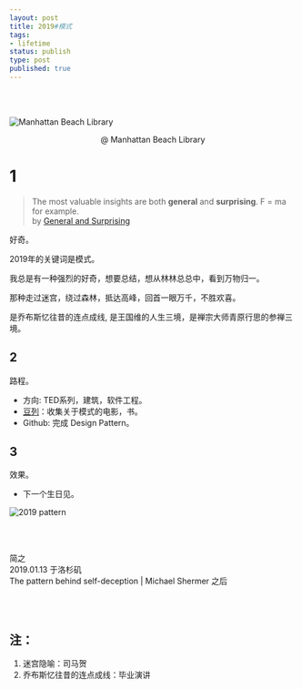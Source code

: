 ```yaml
--- 
layout: post
title: 2019#模式
tags: 
- lifetime
status: publish
type: post
published: true
---
```


<br>
<br>

![Manhattan Beach Library](https://i.imgur.com/0wCmMNx.jpg)
<center> @ Manhattan Beach Library </center>

# 1

> The most valuable insights are both **general** and **surprising**. F = ma for example.  
> by [General and Surprising](http://www.paulgraham.com/sun.html)

好奇。

2019年的关键词是模式。

我总是有一种强烈的好奇，想要总结，想从林林总总中，看到万物归一。

那种走过迷宫，绕过森林，抵达高峰，回首一眼万千，不胜欢喜。

是乔布斯忆往昔的连点成线, 是王国维的人生三境，是禅宗大师青原行思的参禅三境。


	
## 2

路程。

- 方向: TED系列，建筑，软件工程。
- [豆列](https://www.douban.com/doulist/111515162/)：收集关于模式的电影，书。
- Github: 完成 Design Pattern。

## 3

效果。

- 下一个生日见。

![2019 pattern](https://i.imgur.com/vMBLCL3.png)

<br>
<br>

简之           
2019.01.13 于洛杉矶<br>
The pattern behind self-deception | Michael Shermer 之后



<br>
<br>


## 注：

1. 迷宫隐喻：司马贺
2. 乔布斯忆往昔的连点成线：毕业演讲


